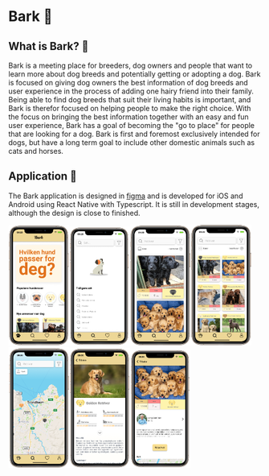 # Bark 🐶
## What is Bark? 🤔
Bark is a meeting place for breeders, dog owners and people that want to learn more about dog breeds and potentially getting or adopting a dog. Bark is focused on giving dog owners the best information of dog breeds and user experience in the process of adding one hairy friend into their family. Being able to find dog breeds that suit their living habits is important, and Bark is therefor focused on helping people to make the right choice. With the focus on bringing the best information together with an easy and fun user experience, Bark has a goal of becoming the "go to place" for people that are looking for a dog. Bark is first and foremost exclusively intended for dogs, but have a long term goal to include other domestic animals such as cats and horses.
## Application 🚀
The Bark application is designed in [figma](https://www.figma.com/proto/tMuY4Iib45vr69MZ21U5Zi/Bark?page-id=0%3A1&node-id=7%3A4&viewport=241%2C48%2C0.27&scaling=scale-down&starting-point-node-id=7%3A4&show-proto-sidebar=1)
and is developed for iOS and Android using React Native with Typescript. It is still in development stages, although the design is close to finished.

<img width="24%" src="./illustration/picture1.png"><img width="24%" src="./illustration/picture9.png"><img width="24%" src="./illustration/picture2.png"><img width="24%" src="./illustration/picture3.png"><img width="24%" src="./illustration/picture4.png"><img width="24%" src="./illustration/picture7.png"><img width="24%" src="./illustration/picture8.png">
